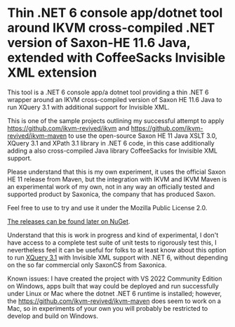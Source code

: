 ﻿# Thin .NET 6 console app/dotnet tool around IKVM cross-compiled .NET version of Saxon-HE 11.6 Java, extended with CoffeeSacks Invisible XML extension
This tool is a .NET 6 console app/a dotnet tool providing a thin .NET 6 wrapper around an IKVM cross-compiled version of Saxon HE 11.6 Java to run XQuery 3.1 with additional support for Invisible XML.

This is one of the sample projects outlining my successful attempt to apply https://github.com/ikvm-revived/ikvm and
https://github.com/ikvm-revived/ikvm-maven to use the open-source Saxon HE 11 Java XSLT 3.0, XQuery 3.1 and XPath 3.1 library in .NET 6 code, in this case additionally adding a also cross-compiled Java library CoffeeSacks for Invisible XML support.

Please understand that this is my own experiment, it uses the official Saxon HE 11 release from Maven, but the integration with IKVM and IKVM Maven is an experimental work of my own, not in any way an officially tested and supported product by Saxonica, the company that has produced Saxon.

Feel free to use to try and use it under the Mozilla Public License 2.0. 

[The releases can be found later on NuGet](https://www.nuget.org/packages/SaxonHE11NetIXQuery/).

Understand that this is work in progress and kind of experimental, I don't have access to a complete test suite of unit tests to rigorously test this, I nevertheless feel it can be useful for folks to at least know about this option to run [XQuery 3.1](https://www.w3.org/TR/xquery-31/) with Invisible XML support with .NET 6, without depending on the so far commercial only SaxonCS from Saxonica.

Known issues: I have created the project with VS 2022 Community Edition on Windows, apps built that way could be deployed and run successfully under Linux or Mac where the dotnet .NET 6 runtime is installed; however, the https://github.com/ikvm-revived/ikvm-maven does seem to work on a Mac, so in experiments of your own you will probably be restricted to develop and build on Windows.